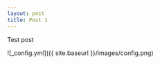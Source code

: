 ```yaml
---
layout: post
title: Post 1
---
```


Test post

![_config.yml]({{ site.baseurl }}/images/config.png)


